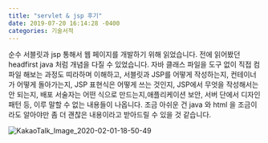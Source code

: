 ```yaml
---
title: "servlet & jsp 후기"
date: 2019-07-20 16:14:28 -0400
categories: 기술서적
---
```

순수 서블릿과 jsp 통해서 웹 페이지를 개발하기 위해 읽었습니다. 전에 읽어봤던 headfirst java 처럼 개념을 다질 수 있었습니다.
자바 클래스 파일을 도구 없이 직접 컴파일 해보는 과정도 띠라하며 이해하고,
서블릿과 JSP를 어떻게 작성하는지, 컨테이너가 어떻게 돌아가는지, JSP 표현식은 어떻게 쓰는 것인지, JSP에서 무엇을 작성해서는 안 되는지, 
배포 서술자는 어떤 식으로 만드는지,애플리케이션 보안, 서버 단에서 디자인 패턴 등, 이루 말할 수 없는 내용들이 나옵니다.
조금 아쉬운 건 java 와 html 을 조금이라도 알아야만 좀 더 괜찮은 내용이라고 받아드릴 수 있을 것 같습니다.

![KakaoTalk_Image_2020-02-01-18-50-49](https://user-images.githubusercontent.com/45488643/73590265-d781c780-4523-11ea-945f-906947e75e6e.jpeg)


